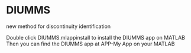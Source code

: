 # DIUMMS
new method for discontinuity identification

Double click DIUMMS.mlappinstall to install the DIUMMS app on MATLAB
Then you can find the DIUMMS app at APP-My App on your MATLAB
